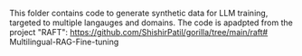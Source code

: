 This folder contains code to generate synthetic data for LLM training, targeted to multiple langauges and domains.
The code is apadpted from the project "RAFT": https://github.com/ShishirPatil/gorilla/tree/main/raft# Multilingual-RAG-Fine-tuning

